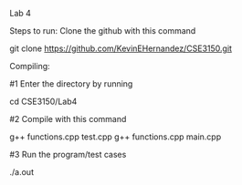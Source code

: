 Lab 4

Steps to run: Clone the github with this command

git clone https://github.com/KevinEHernandez/CSE3150.git

Compiling:

#1 Enter the directory by running

cd CSE3150/Lab4

#2 Compile with this command

g++ functions.cpp test.cpp
g++ functions.cpp main.cpp

#3 Run the program/test cases

./a.out
